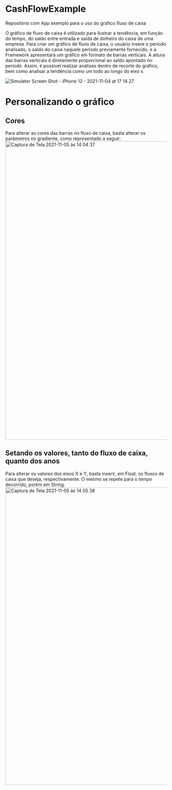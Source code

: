 # CashFlowExample
Repositório com App exemplo para o uso do gráfico fluxo de caixa 

O gráfico de fluxo de caixa é utilizado para ilustrar a tendência, em função do tempo, do saldo entre entrada e saída de dinheiro do caixa de uma empresa. Para criar um gráfico de fluxo de caixa, o usuário insere o período analisado, o saldo do caixa naquele período previamente fornecido, e a Framework apresentará um gráfico em formato de barras verticais. A altura das barras verticais é diretamente proporcional ao saldo apontado no período. Assim, é possível realizar análises dentro de recorte do gráfico, bem como analisar a tendência como um todo ao longo do eixo x.

![Simulator Screen Shot - iPhone 12 - 2021-11-04 at 17 14 27](https://user-images.githubusercontent.com/83611462/140547905-5a36007b-99e0-4f4b-8f08-deafb047f467.png)

# Personalizando o gráfico
## Cores
Para alterar as cores das barras no fluxo de caixa, basta alterar os parâmetros no gradiente, como representado a seguir:
<img width="932" alt="Captura de Tela 2021-11-05 às 14 04 37" src="https://user-images.githubusercontent.com/83611462/140550416-1cbb6411-52fc-44a9-9829-05f97d380221.png">

## Setando os valores, tanto do fluxo de caixa, quanto dos anos
Para alterar os valores dos eixos X e Y, basta inserir, em Float, os fluxos de caixa que deseja, respectivamente. O mesmo se repete para o tempo decorrido, porém em String.
<img width="929" alt="Captura de Tela 2021-11-05 às 14 05 38" src="https://user-images.githubusercontent.com/83611462/140550991-5f71b0a6-a843-4208-b26a-97770b259a77.png">
